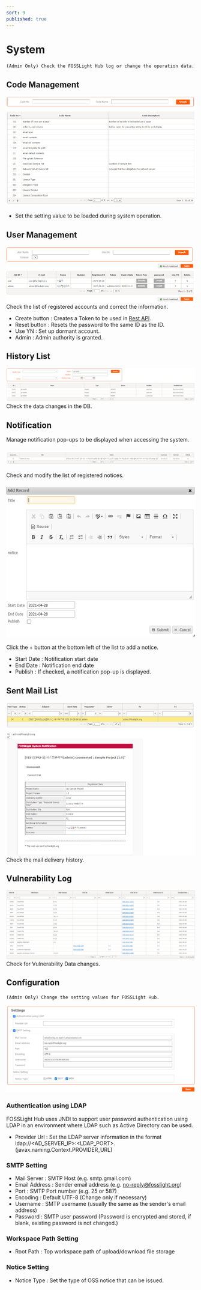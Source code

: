 ```yaml
---
sort: 9
published: true
---
```

# System
```note
(Admin Only) Check the FOSSLight Hub log or change the operation data.
```

## Code Management
![config](images/9_system_code.png)
- Set the setting value to be loaded during system operation.

## User Management
![config](images/9_system_user.png)
Check the list of registered accounts and correct the information.
- Create button : Creates a Token to be used in [Rest API](../features/2_rest_api.md).
- Reset button : Resets the password to the same ID as the ID.
- Use YN : Set up dormant account.
- Admin : Admin authority is granted.

## History List
![config](images/9_system_history.png)
Check the data changes in the DB.

## Notification
Manage notification pop-ups to be displayed when accessing the system.
### ![config](images/9_system_noti_list.png)
Check and modify the list of registered notices.

### ![config](images/9_system_noti_add.png)
Click the + button at the bottom left of the list to add a notice.
- Start Date : Notification start date
- End Date : Notification end date
- Publish : If checked, a notification pop-up is displayed.

## Sent Mail List
![config](images/9_system_mail.png)
Check the mail delivery history.

## Vulnerability Log
![config](images/9_system_vul.png)
Check for Vulnerability Data changes.


## Configuration
```note
(Admin Only) Change the setting values ​​for FOSSLight Hub.
```
![config](images/8-3_configuration.png)

### Authentication using LDAP
FOSSLight Hub uses JNDI to support user password authentication using LDAP in an environment where LDAP such as Active Directory can be used.
- Provider Url : Set the LDAP server information in the format ldap://&lt;AD_SERVER_IP&gt;:&lt;LDAP_PORT&gt;. (javax.naming.Context.PROVIDER_URL)

### SMTP Setting

- Mail Server : SMTP Host (e.g. smtp.gmail.com)
- Email Address : Sender email address (e.g. no-reply@fosslight.org)
- Port : SMTP Port number (e.g. 25 or 587)
- Encoding : Default UTF-8 (Change only if necessary)
- Username : SMTP username (usually the same as the sender's email address)
- Password : SMTP user password (Password is encrypted and stored, if blank, existing password is not changed.)

### Workspace Path Setting
- Root Path : Top workspace path of upload/download file storage

### Notice Setting
- Notice Type : Set the type of OSS notice that can be issued.
